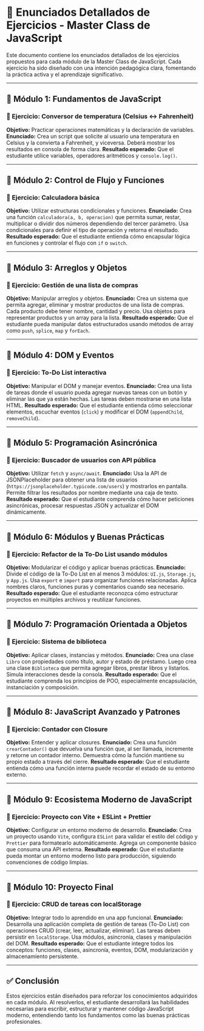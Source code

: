 # 🧪 Enunciados Detallados de Ejercicios - Master Class de JavaScript

Este documento contiene los enunciados detallados de los ejercicios propuestos para cada módulo de la Master Class de JavaScript. Cada ejercicio ha sido diseñado con una intención pedagógica clara, fomentando la práctica activa y el aprendizaje significativo.

---

## 🔶 Módulo 1: Fundamentos de JavaScript

### 📌 Ejercicio: Conversor de temperatura (Celsius ↔ Fahrenheit)
**Objetivo:** Practicar operaciones matemáticas y la declaración de variables.
**Enunciado:** Crea un script que solicite al usuario una temperatura en Celsius y la convierta a Fahrenheit, y viceversa. Deberá mostrar los resultados en consola de forma clara.
**Resultado esperado:** Que el estudiante utilice variables, operadores aritméticos y `console.log()`.

---

## 🔶 Módulo 2: Control de Flujo y Funciones

### 📌 Ejercicio: Calculadora básica
**Objetivo:** Utilizar estructuras condicionales y funciones.
**Enunciado:** Crea una función `calculadora(a, b, operacion)` que permita sumar, restar, multiplicar o dividir dos números dependiendo del tercer parámetro. Usa condicionales para definir el tipo de operación y retorna el resultado.
**Resultado esperado:** Que el estudiante entienda cómo encapsular lógica en funciones y controlar el flujo con `if` o `switch`.

---

## 🔶 Módulo 3: Arreglos y Objetos

### 📌 Ejercicio: Gestión de una lista de compras
**Objetivo:** Manipular arreglos y objetos.
**Enunciado:** Crea un sistema que permita agregar, eliminar y mostrar productos de una lista de compras. Cada producto debe tener nombre, cantidad y precio. Usa objetos para representar productos y un array para la lista.
**Resultado esperado:** Que el estudiante pueda manipular datos estructurados usando métodos de array como `push`, `splice`, `map` y `forEach`.

---

## 🔶 Módulo 4: DOM y Eventos

### 📌 Ejercicio: To-Do List interactiva
**Objetivo:** Manipular el DOM y manejar eventos.
**Enunciado:** Crea una lista de tareas donde el usuario pueda agregar nuevas tareas con un botón y eliminar las que ya están hechas. Las tareas deben mostrarse en una lista HTML.
**Resultado esperado:** Que el estudiante entienda cómo seleccionar elementos, escuchar eventos (`click`) y modificar el DOM (`appendChild`, `removeChild`).

---

## 🔶 Módulo 5: Programación Asincrónica

### 📌 Ejercicio: Buscador de usuarios con API pública
**Objetivo:** Utilizar `fetch` y `async/await`.
**Enunciado:** Usa la API de JSONPlaceholder para obtener una lista de usuarios (`https://jsonplaceholder.typicode.com/users`) y mostrarlos en pantalla. Permite filtrar los resultados por nombre mediante una caja de texto.
**Resultado esperado:** Que el estudiante comprenda cómo hacer peticiones asincrónicas, procesar respuestas JSON y actualizar el DOM dinámicamente.

---

## 🔶 Módulo 6: Módulos y Buenas Prácticas

### 📌 Ejercicio: Refactor de la To-Do List usando módulos
**Objetivo:** Modularizar el código y aplicar buenas prácticas.
**Enunciado:** Divide el código de la To-Do List en al menos 3 módulos: `UI.js`, `Storage.js`, y `App.js`. Usa `export` e `import` para organizar funciones relacionadas. Aplica nombres claros, funciones puras y comentarios cuando sea necesario.
**Resultado esperado:** Que el estudiante reconozca cómo estructurar proyectos en múltiples archivos y reutilizar funciones.

---

## 🔶 Módulo 7: Programación Orientada a Objetos

### 📌 Ejercicio: Sistema de biblioteca
**Objetivo:** Aplicar clases, instancias y métodos.
**Enunciado:** Crea una clase `Libro` con propiedades como título, autor y estado de préstamo. Luego crea una clase `Biblioteca` que permita agregar libros, prestar libros y listarlos. Simula interacciones desde la consola.
**Resultado esperado:** Que el estudiante comprenda los principios de POO, especialmente encapsulación, instanciación y composición.

---

## 🔶 Módulo 8: JavaScript Avanzado y Patrones

### 📌 Ejercicio: Contador con Closure
**Objetivo:** Entender y aplicar closures.
**Enunciado:** Crea una función `crearContador()` que devuelva una función que, al ser llamada, incremente y retorne un contador interno. Demuestra cómo la función mantiene su propio estado a través del cierre.
**Resultado esperado:** Que el estudiante entienda cómo una función interna puede recordar el estado de su entorno externo.

---

## 🔶 Módulo 9: Ecosistema Moderno de JavaScript

### 📌 Ejercicio: Proyecto con Vite + ESLint + Prettier
**Objetivo:** Configurar un entorno moderno de desarrollo.
**Enunciado:** Crea un proyecto usando `Vite`, configura `ESLint` para validar el estilo del código y `Prettier` para formatearlo automáticamente. Agrega un componente básico que consuma una API externa.
**Resultado esperado:** Que el estudiante pueda montar un entorno moderno listo para producción, siguiendo convenciones de código limpias.

---

## 🔶 Módulo 10: Proyecto Final

### 📌 Ejercicio: CRUD de tareas con localStorage
**Objetivo:** Integrar todo lo aprendido en una app funcional.
**Enunciado:** Desarrolla una aplicación completa de gestión de tareas (To-Do List) con operaciones CRUD (crear, leer, actualizar, eliminar). Las tareas deben persistir en `localStorage`. Usa módulos, asincronía, clases y manipulación del DOM.
**Resultado esperado:** Que el estudiante integre todos los conceptos: funciones, clases, asincronía, eventos, DOM, modularización y almacenamiento persistente.

---

## ✅ Conclusión

Estos ejercicios están diseñados para reforzar los conocimientos adquiridos en cada módulo. Al resolverlos, el estudiante desarrollará las habilidades necesarias para escribir, estructurar y mantener código JavaScript moderno, entendiendo tanto los fundamentos como las buenas prácticas profesionales.

